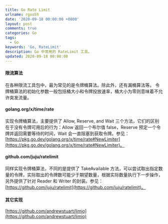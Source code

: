 ```yaml
---
title: Go Rate Limit
urlname: rgxo5h
date: '2020-09-18 00:00:00 +0800'
layout: post
comments: true
categories: Go
tags:
  - Go
keywords: 'Go, RateLimit'
description: Go 中常用的 RateLimit 工具。
updated: 2020-09-18 00:00:00
---
```


#### 限流算法

在各种限流工具包中，最为常见的是令牌桶算法。除此外，还有漏桶算法等。
令牌桶算法的初始化参数一般包括桶大小和令牌投放速率，桶大小为零则意味着不允许突发流量。

#### golang.org/x/time/rate

实现令牌桶算法，主要提供了 Allow, Reserve, and Wait 三个方法，它们的区别在于没有令牌可用后的行为：Allow 返回一个布尔值 false，Reserve 预定一个令牌并返回需要等待的时间，Wait 会一直阻塞到获取令牌。参见：[https://pkg.go.dev/golang.org/x/time/rate#NewLimiter](https://pkg.go.dev/golang.org/x/time/rate#NewLimiter)。

#### github.com/juju/ratelimit

同样实现令牌桶算法，不同的是提供了 TakeAvailable 方法，可以尝试取出指定数量的令牌，实际取出的令牌数可能少于期望数量，根据实际数量执行下一步操作，另外提供了针对 Reader 和 Writer 的封装。参见：[https://github.com/juju/ratelimit](https://github.com/juju/ratelimit)。

#### 其它实现

[https://github.com/andrewstuart/limio](https://github.com/andrewstuart/limio)
